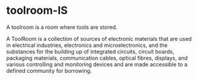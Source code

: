 # toolroom-IS

A toolroom is a room where tools are stored.

A ToolRoom is a collection of sources of electronic materials 
that are used in electrical industries, electronics and microelectronics,
and the substances for the building up of integrated circuits, circuit boards,
packaging materials, communication cables, optical fibres, displays, and various 
controlling and monitoring devices and are made accessible to a defined community for borrowing.
